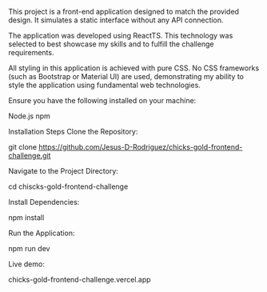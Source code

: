 This project is a front-end application designed to match the provided design. It simulates a static interface without any API connection.

The application was developed using ReactTS. This technology was selected to best showcase my skills and to fulfill the challenge requirements.

All styling in this application is achieved with pure CSS. No CSS frameworks (such as Bootstrap or Material UI) are used, demonstrating my ability to style the application using fundamental web technologies.

Ensure you have the following installed on your machine:

Node.js
npm

Installation Steps
Clone the Repository:

git clone https://github.com/Jesus-D-Rodriguez/chicks-gold-frontend-challenge.git

Navigate to the Project Directory:

cd chiscks-gold-frontend-challenge

Install Dependencies:

npm install

Run the Application:

npm run dev

Live demo:

chicks-gold-frontend-challenge.vercel.app
